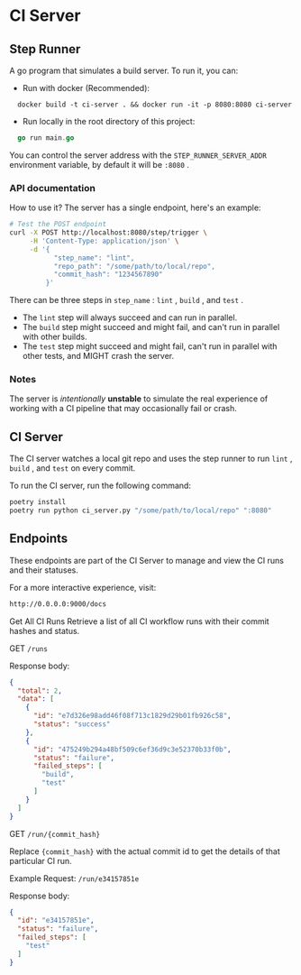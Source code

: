 # CI Server

## Step Runner

A go program that simulates a build server. To run it, you can:

* Run with docker (Recommended):

```docker
  docker build -t ci-server . && docker run -it -p 8080:8080 ci-server
  ```

* Run locally in the root directory of this project:

```go
  go run main.go
  ```

You can control the server address with the `STEP_RUNNER_SERVER_ADDR` environment variable, by default it will be `:8080` .

### API documentation

How to use it? The server has a single endpoint, here's an example:

```bash
# Test the POST endpoint
curl -X POST http://localhost:8080/step/trigger \
     -H 'Content-Type: application/json' \
     -d '{
           "step_name": "lint",
           "repo_path": "/some/path/to/local/repo",
           "commit_hash": "1234567890"
         }'
```

There can be three steps in `step_name` : `lint` , `build` , and `test` .

* The `lint` step will always succeed and can run in parallel.
* The `build` step might succeed and might fail, and can't run in parallel with
  other builds.
* The `test` step might succeed and might fail, can't run in parallel with other
  tests, and MIGHT crash the server.

### Notes

The server is *intentionally* **unstable** to simulate the real experience of working with a CI pipeline that may occasionally fail or crash.

## CI Server

The CI server watches a local git
repo and uses the step runner to run `lint` , `build` , and `test` on every
commit.

To run the CI server, run the following command:

```bash
poetry install
poetry run python ci_server.py "/some/path/to/local/repo" ":8080"
```

## Endpoints

These endpoints are part of the CI Server to manage and view the CI runs and their statuses.

For a more interactive experience, visit:

```bash
http://0.0.0.0:9000/docs
```

Get All CI Runs
Retrieve a list of all CI workflow runs with their commit hashes and status.

GET `/runs`

Response body:

```json
{
  "total": 2,
  "data": [
    {
      "id": "e7d326e98add46f08f713c1829d29b01fb926c58",
      "status": "success"
    },
    {
      "id": "475249b294a48bf509c6ef36d9c3e52370b33f0b",
      "status": "failure",
      "failed_steps": [
        "build",
        "test"
      ]
    }
  ]
}
```

GET `/run/{commit_hash}`

Replace `{commit_hash}` with the actual commit id to get the details of that particular CI run.

Example Request: `/run/e34157851e`

Response body:

```json
{
  "id": "e34157851e",
  "status": "failure",
  "failed_steps": [
    "test"
  ]
}
```
